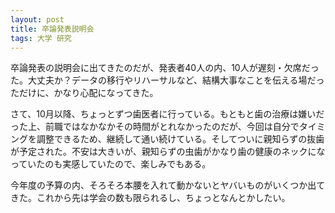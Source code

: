 ```yaml
---
layout: post
title: 卒論発表説明会
tags: 大学 研究
---
```


卒論発表の説明会に出てきたのだが、発表者40人の内、10人が遅刻・欠席だった。大丈夫か？データの移行やリハーサルなど、結構大事なことを伝える場だっただけに、かなり心配になってきた。

さて、10月以降、ちょっとずつ歯医者に行っている。もともと歯の治療は嫌いだった上、前職ではなかなかその時間がとれなかったのだが、今回は自分でタイミングを調整できるため、継続して通い続けている。そしてついに親知らずの抜歯が予定された。不安は大きいが、親知らずの虫歯がかなり歯の健康のネックになっていたのも実感していたので、楽しみでもある。

今年度の予算の内、そろそろ本腰を入れて動かないとヤバいものがいくつか出てきた。これから先は学会の数も限られるし、ちょっとなんとかしたい。
